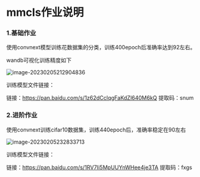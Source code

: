 # mmcls作业说明

### 1.基础作业

使用convnext模型训练花数据集的分类，训练400epoch后准确率达到92左右。

wandb可视化训练精度如下

![image-20230205212904836](https://yuan-1314071695.cos.ap-nanjing.myqcloud.com/imgimage-20230205212904836.png)

训练模型文件链接：

链接：https://pan.baidu.com/s/1z62dCclqgFaKdZl640M6kQ 
提取码：snum 

### 2.进阶作业

使用convnext训练cifar10数据集，训练440epoch后，准确率稳定在90左右

![image-20230205232833713](https://yuan-1314071695.cos.ap-nanjing.myqcloud.com/imgimage-20230205232833713.png)

训练模型文件链接：

链接：https://pan.baidu.com/s/1RV7Ii5MpUUYnWHee4je3TA 
提取码：fxgs 


